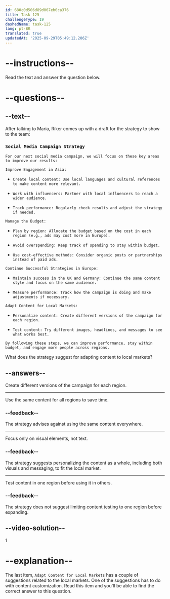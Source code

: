 ```yaml
---
id: 680c0d506d89d067eb0ca376
title: Task 125
challengeType: 19
dashedName: task-125
lang: pt-BR
translated: true
updatedAt: '2025-09-29T05:49:12.206Z'
---
```


<!-- READING -->

# --instructions--

Read the text and answer the question below.

# --questions--

## --text--

After talking to Maria, Riker comes up with a draft for the strategy to show to the team:

### `Social Media Campaign Strategy`

`For our next social media campaign, we will focus on these key areas to improve our results:`

`Improve Engagement in Asia:`

- `Create local content: Use local languages and cultural references to make content more relevant.`

- `Work with influencers: Partner with local influencers to reach a wider audience.`

- `Track performance: Regularly check results and adjust the strategy if needed.`

`Manage the Budget:`

- `Plan by region: Allocate the budget based on the cost in each region (e.g., ads may cost more in Europe).`

- `Avoid overspending: Keep track of spending to stay within budget.`

- `Use cost-effective methods: Consider organic posts or partnerships instead of paid ads.`

`Continue Successful Strategies in Europe:`

- `Maintain success in the UK and Germany: Continue the same content style and focus on the same audience.`

- `Measure performance: Track how the campaign is doing and make adjustments if necessary.`

`Adapt Content for Local Markets:`

- `Personalize content: Create different versions of the campaign for each region.`

- `Test content: Try different images, headlines, and messages to see what works best.`

`By following these steps, we can improve performance, stay within budget, and engage more people across regions.`

What does the strategy suggest for adapting content to local markets?

## --answers--

Create different versions of the campaign for each region.

---

Use the same content for all regions to save time.

### --feedback--

The strategy advises against using the same content everywhere.

---

Focus only on visual elements, not text.

### --feedback--

The strategy suggests personalizing the content as a whole, including both visuals and messaging, to fit the local market.

---

Test content in one region before using it in others.

### --feedback--

The strategy does not suggest limiting content testing to one region before expanding.

## --video-solution--

1

# --explanation--

The last item, `Adapt Content for Local Markets` has a couple of suggestions related to the local markets. One of the suggestions has to do with content customization. Read this item and you'll be able to find the correct answer to this question.

